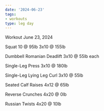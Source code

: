 ```yaml
---
date: '2024-06-23'
tags:
- workouts
type: leg day
---
```


Workout June 23, 2024

Squat
10 @ 95lb
3x10 @ 155lb

Dumbbell Romanian Deadlift
3x10 @ 55lb each

Single-Leg Press
3x10 @ 180lb

Single-Leg Lying Leg Curl
3x10 @ 55lb

Seated Calf Raises
4x12 @ 65lb

Reverse Crunches
4x20 @ 0lb

Russian Twists
4x20 @ 10lb
